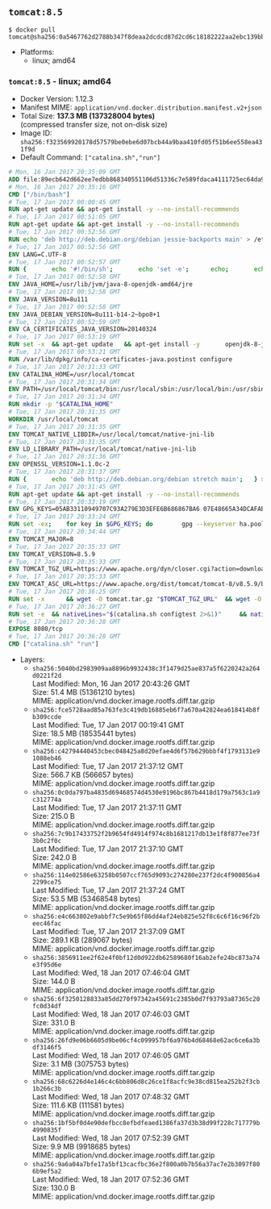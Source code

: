 ## `tomcat:8.5`

```console
$ docker pull tomcat@sha256:0a5467762d2788b347f8deaa2dcdcd87d2cd6c18182222aa2ebc139bbc8cd675
```

-	Platforms:
	-	linux; amd64

### `tomcat:8.5` - linux; amd64

-	Docker Version: 1.12.3
-	Manifest MIME: `application/vnd.docker.distribution.manifest.v2+json`
-	Total Size: **137.3 MB (137328004 bytes)**  
	(compressed transfer size, not on-disk size)
-	Image ID: `sha256:f323569920178d57579be0ebe6d07bcb44a9baa410fd05f51b6ee558ea431f9d`
-	Default Command: `["catalina.sh","run"]`

```dockerfile
# Mon, 16 Jan 2017 20:35:09 GMT
ADD file:89ecb642d662ee7edbb868340551106d51336c7e589fdaca4111725ec64da957 in / 
# Mon, 16 Jan 2017 20:35:16 GMT
CMD ["/bin/bash"]
# Tue, 17 Jan 2017 00:00:45 GMT
RUN apt-get update && apt-get install -y --no-install-recommends 		ca-certificates 		curl 		wget 	&& rm -rf /var/lib/apt/lists/*
# Tue, 17 Jan 2017 00:51:05 GMT
RUN apt-get update && apt-get install -y --no-install-recommends 		bzip2 		unzip 		xz-utils 	&& rm -rf /var/lib/apt/lists/*
# Tue, 17 Jan 2017 00:52:56 GMT
RUN echo 'deb http://deb.debian.org/debian jessie-backports main' > /etc/apt/sources.list.d/jessie-backports.list
# Tue, 17 Jan 2017 00:52:56 GMT
ENV LANG=C.UTF-8
# Tue, 17 Jan 2017 00:52:57 GMT
RUN { 		echo '#!/bin/sh'; 		echo 'set -e'; 		echo; 		echo 'dirname "$(dirname "$(readlink -f "$(which javac || which java)")")"'; 	} > /usr/local/bin/docker-java-home 	&& chmod +x /usr/local/bin/docker-java-home
# Tue, 17 Jan 2017 00:52:58 GMT
ENV JAVA_HOME=/usr/lib/jvm/java-8-openjdk-amd64/jre
# Tue, 17 Jan 2017 00:52:58 GMT
ENV JAVA_VERSION=8u111
# Tue, 17 Jan 2017 00:52:58 GMT
ENV JAVA_DEBIAN_VERSION=8u111-b14-2~bpo8+1
# Tue, 17 Jan 2017 00:52:59 GMT
ENV CA_CERTIFICATES_JAVA_VERSION=20140324
# Tue, 17 Jan 2017 00:53:19 GMT
RUN set -x 	&& apt-get update 	&& apt-get install -y 		openjdk-8-jre-headless="$JAVA_DEBIAN_VERSION" 		ca-certificates-java="$CA_CERTIFICATES_JAVA_VERSION" 	&& rm -rf /var/lib/apt/lists/* 	&& [ "$JAVA_HOME" = "$(docker-java-home)" ]
# Tue, 17 Jan 2017 00:53:21 GMT
RUN /var/lib/dpkg/info/ca-certificates-java.postinst configure
# Tue, 17 Jan 2017 20:31:33 GMT
ENV CATALINA_HOME=/usr/local/tomcat
# Tue, 17 Jan 2017 20:31:34 GMT
ENV PATH=/usr/local/tomcat/bin:/usr/local/sbin:/usr/local/bin:/usr/sbin:/usr/bin:/sbin:/bin
# Tue, 17 Jan 2017 20:31:34 GMT
RUN mkdir -p "$CATALINA_HOME"
# Tue, 17 Jan 2017 20:31:35 GMT
WORKDIR /usr/local/tomcat
# Tue, 17 Jan 2017 20:31:35 GMT
ENV TOMCAT_NATIVE_LIBDIR=/usr/local/tomcat/native-jni-lib
# Tue, 17 Jan 2017 20:31:35 GMT
ENV LD_LIBRARY_PATH=/usr/local/tomcat/native-jni-lib
# Tue, 17 Jan 2017 20:31:36 GMT
ENV OPENSSL_VERSION=1.1.0c-2
# Tue, 17 Jan 2017 20:31:37 GMT
RUN { 		echo 'deb http://deb.debian.org/debian stretch main'; 	} > /etc/apt/sources.list.d/stretch.list 	&& { 		echo 'Package: *'; 		echo 'Pin: release n=stretch'; 		echo 'Pin-Priority: -10'; 		echo; 		echo 'Package: openssl libssl*'; 		echo "Pin: version $OPENSSL_VERSION"; 		echo 'Pin-Priority: 990'; 	} > /etc/apt/preferences.d/stretch-openssl
# Tue, 17 Jan 2017 20:31:45 GMT
RUN apt-get update && apt-get install -y --no-install-recommends 		libapr1 		openssl="$OPENSSL_VERSION" 	&& rm -rf /var/lib/apt/lists/*
# Tue, 17 Jan 2017 20:33:19 GMT
ENV GPG_KEYS=05AB33110949707C93A279E3D3EFE6B686867BA6 07E48665A34DCAFAE522E5E6266191C37C037D42 47309207D818FFD8DCD3F83F1931D684307A10A5 541FBE7D8F78B25E055DDEE13C370389288584E7 61B832AC2F1C5A90F0F9B00A1C506407564C17A3 713DA88BE50911535FE716F5208B0AB1D63011C7 79F7026C690BAA50B92CD8B66A3AD3F4F22C4FED 9BA44C2621385CB966EBA586F72C284D731FABEE A27677289986DB50844682F8ACB77FC2E86E29AC A9C5DF4D22E99998D9875A5110C01C5A2F6059E7 DCFD35E0BF8CA7344752DE8B6FB21E8933C60243 F3A04C595DB5B6A5F1ECA43E3B7BBB100D811BBE F7DA48BB64BCB84ECBA7EE6935CD23C10D498E23
# Tue, 17 Jan 2017 20:33:24 GMT
RUN set -ex; 	for key in $GPG_KEYS; do 		gpg --keyserver ha.pool.sks-keyservers.net --recv-keys "$key"; 	done
# Tue, 17 Jan 2017 20:34:44 GMT
ENV TOMCAT_MAJOR=8
# Tue, 17 Jan 2017 20:35:33 GMT
ENV TOMCAT_VERSION=8.5.9
# Tue, 17 Jan 2017 20:35:33 GMT
ENV TOMCAT_TGZ_URL=https://www.apache.org/dyn/closer.cgi?action=download&filename=tomcat/tomcat-8/v8.5.9/bin/apache-tomcat-8.5.9.tar.gz
# Tue, 17 Jan 2017 20:35:33 GMT
ENV TOMCAT_ASC_URL=https://www.apache.org/dist/tomcat/tomcat-8/v8.5.9/bin/apache-tomcat-8.5.9.tar.gz.asc
# Tue, 17 Jan 2017 20:36:25 GMT
RUN set -x 		&& wget -O tomcat.tar.gz "$TOMCAT_TGZ_URL" 	&& wget -O tomcat.tar.gz.asc "$TOMCAT_ASC_URL" 	&& gpg --batch --verify tomcat.tar.gz.asc tomcat.tar.gz 	&& tar -xvf tomcat.tar.gz --strip-components=1 	&& rm bin/*.bat 	&& rm tomcat.tar.gz* 		&& nativeBuildDir="$(mktemp -d)" 	&& tar -xvf bin/tomcat-native.tar.gz -C "$nativeBuildDir" --strip-components=1 	&& nativeBuildDeps=" 		gcc 		libapr1-dev 		libssl-dev 		make 		openjdk-${JAVA_VERSION%%[-~bu]*}-jdk=$JAVA_DEBIAN_VERSION 	" 	&& apt-get update && apt-get install -y --no-install-recommends $nativeBuildDeps && rm -rf /var/lib/apt/lists/* 	&& ( 		export CATALINA_HOME="$PWD" 		&& cd "$nativeBuildDir/native" 		&& ./configure 			--libdir="$TOMCAT_NATIVE_LIBDIR" 			--prefix="$CATALINA_HOME" 			--with-apr="$(which apr-1-config)" 			--with-java-home="$(docker-java-home)" 			--with-ssl=yes 		&& make -j$(nproc) 		&& make install 	) 	&& apt-get purge -y --auto-remove $nativeBuildDeps 	&& rm -rf "$nativeBuildDir" 	&& rm bin/tomcat-native.tar.gz
# Tue, 17 Jan 2017 20:36:27 GMT
RUN set -e 	&& nativeLines="$(catalina.sh configtest 2>&1)" 	&& nativeLines="$(echo "$nativeLines" | grep 'Apache Tomcat Native')" 	&& nativeLines="$(echo "$nativeLines" | sort -u)" 	&& if ! echo "$nativeLines" | grep 'INFO: Loaded APR based Apache Tomcat Native library' >&2; then 		echo >&2 "$nativeLines"; 		exit 1; 	fi
# Tue, 17 Jan 2017 20:36:28 GMT
EXPOSE 8080/tcp
# Tue, 17 Jan 2017 20:36:28 GMT
CMD ["catalina.sh" "run"]
```

-	Layers:
	-	`sha256:5040bd2983909aa8896b9932438c3f1479d25ae837a5f6220242a264d0221f2d`  
		Last Modified: Mon, 16 Jan 2017 20:43:26 GMT  
		Size: 51.4 MB (51361210 bytes)  
		MIME: application/vnd.docker.image.rootfs.diff.tar.gzip
	-	`sha256:fce5728aad85a763fe3c419db16885eb6f7a670a42824ea618414b8fb309ccde`  
		Last Modified: Tue, 17 Jan 2017 00:19:41 GMT  
		Size: 18.5 MB (18535441 bytes)  
		MIME: application/vnd.docker.image.rootfs.diff.tar.gzip
	-	`sha256:c42794440453cbec048425a8d20efae4d6f57b629bbbf4f1793131e91088eb46`  
		Last Modified: Tue, 17 Jan 2017 21:37:12 GMT  
		Size: 566.7 KB (566657 bytes)  
		MIME: application/vnd.docker.image.rootfs.diff.tar.gzip
	-	`sha256:0c0da797ba4835d69468574d4530e9196bc867b4418d179a7563c1a9c312774a`  
		Last Modified: Tue, 17 Jan 2017 21:37:11 GMT  
		Size: 215.0 B  
		MIME: application/vnd.docker.image.rootfs.diff.tar.gzip
	-	`sha256:7c9b17433752f2b9654fd4914f974c8b1681217db13e1f8f877ee73f3b0c2f0c`  
		Last Modified: Tue, 17 Jan 2017 21:37:10 GMT  
		Size: 242.0 B  
		MIME: application/vnd.docker.image.rootfs.diff.tar.gzip
	-	`sha256:114e02586e63258b0507ccf765d9093c274280e237f2dc4f900856a42299ce75`  
		Last Modified: Tue, 17 Jan 2017 21:37:24 GMT  
		Size: 53.5 MB (53468548 bytes)  
		MIME: application/vnd.docker.image.rootfs.diff.tar.gzip
	-	`sha256:e4c663802e9abbf7c5e9b65f86dd4af24eb825e52f8c6c6f16c96f2beec46fac`  
		Last Modified: Tue, 17 Jan 2017 21:37:09 GMT  
		Size: 289.1 KB (289067 bytes)  
		MIME: application/vnd.docker.image.rootfs.diff.tar.gzip
	-	`sha256:3856911ee2f62e4f0bf12d0d922db62589680f16ab2efe24bc873a74e3f95d6e`  
		Last Modified: Wed, 18 Jan 2017 07:46:04 GMT  
		Size: 144.0 B  
		MIME: application/vnd.docker.image.rootfs.diff.tar.gzip
	-	`sha256:6f3250128833a85dd270f97342a45691c2385b0d7f93793a87365c20fc0d34df`  
		Last Modified: Wed, 18 Jan 2017 07:46:03 GMT  
		Size: 331.0 B  
		MIME: application/vnd.docker.image.rootfs.diff.tar.gzip
	-	`sha256:26fd9e06b6605d9be06cf4c099957bf6a976b4d68468e62ac6ce6a3bdf3146f5`  
		Last Modified: Wed, 18 Jan 2017 07:46:05 GMT  
		Size: 3.1 MB (3075753 bytes)  
		MIME: application/vnd.docker.image.rootfs.diff.tar.gzip
	-	`sha256:68c6226d4e146c4c6bb806d8c26ce1f8acfc9e38cd815ea252b2f3cb1b266c3b`  
		Last Modified: Wed, 18 Jan 2017 07:48:32 GMT  
		Size: 111.6 KB (111581 bytes)  
		MIME: application/vnd.docker.image.rootfs.diff.tar.gzip
	-	`sha256:1bf5bf0d4e90defbcc8efbdfeaed1386fa37d3b38d99f228c717779b4990835f`  
		Last Modified: Wed, 18 Jan 2017 07:52:39 GMT  
		Size: 9.9 MB (9918685 bytes)  
		MIME: application/vnd.docker.image.rootfs.diff.tar.gzip
	-	`sha256:9a6a04a7bfe17a5bf13cacfbc36e2f800a0b7b56a37ac7e2b3097f806b9ef5a2`  
		Last Modified: Wed, 18 Jan 2017 07:52:36 GMT  
		Size: 130.0 B  
		MIME: application/vnd.docker.image.rootfs.diff.tar.gzip
